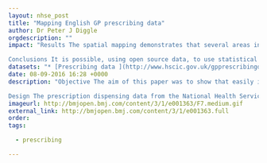 ```yaml
---
layout: nhse_post
title: "Mapping English GP prescribing data"
author: Dr Peter J Diggle
orgdescription: ""
impact: "Results The spatial mapping demonstrates that several areas in England have substantially and significantly higher spending per person on metformin and methyphenidate. North Kent and the Wirral have substantially and significantly higher spending per child on methyphenidate.

Conclusions It is possible, using open source data, to use statistical methods to distinguish chance fluctuations in prescribing from genuine differences in prescribing rates. The results can be interactively mapped at a fine spatial resolution down to individual GP practices in England. This process could be automated and reported in real time. This can inform decision-making and could enable earlier detection of emergent phenomena."
datasets: "* [Prescribing data ](http://www.hscic.gov.uk/gpprescribingdata) is from the monthly files published by the HSCIC"
date: 08-09-2016 16:28 +0000
description: "Objective The aim of this paper was to show that easily interpretable maps of local and national prescribing data, available from open sources, can be used to demonstrate meaningful variations in prescribing performance.

Design The prescription dispensing data from the National Health Service (NHS) Information Centre for the medications metformin hydrochloride and methylphenidate were compared with reported incidence data for the conditions, diabetes and attention deficit hyperactivity disorder,"
imageurl: http://bmjopen.bmj.com/content/3/1/e001363/F7.medium.gif
external_link: http://bmjopen.bmj.com/content/3/1/e001363.full
order: 
tags:

  - prescribing

---
```

